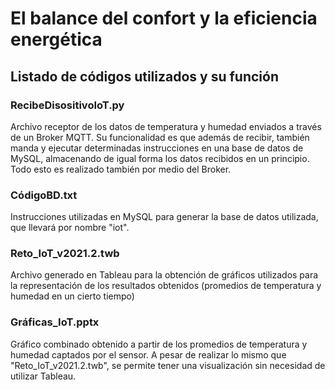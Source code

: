 # El balance del confort y la eficiencia energética
## Listado de códigos utilizados y su función

### RecibeDisositivoIoT.py

Archivo receptor de los datos de temperatura y humedad enviados a través de un Broker MQTT. Su funcionalidad es que además de recibir, también manda y ejecutar determinadas instrucciones en una base de datos de MySQL, almacenando de igual forma los datos recibidos en un principio. Todo esto es realizado también por medio del Broker.

### CódigoBD.txt

Instrucciones utilizadas en MySQL para generar la base de datos utilizada, que llevará por nombre "iot".

### Reto_IoT_v2021.2.twb

Archivo generado en Tableau para la obtención de gráficos utilizados para la representación de los resultados obtenidos (promedios de temperatura y humedad en un cierto tiempo)

### Gráficas_IoT.pptx

Gráfico combinado obtenido a partir de los promedios de temperatura y humedad captados por el sensor. A pesar de realizar lo mismo que "Reto_IoT_v2021.2.twb", se permite tener una visualización sin necesidad de utilizar Tableau.

